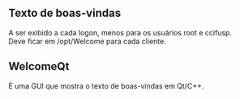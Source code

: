 ## Texto de boas-vindas  
A ser exibido a cada logon, menos para os usuários root e ccifusp.  
Deve ficar em /opt/Welcome para cada cliente.  

## WelcomeQt  
É uma GUI que mostra o texto de boas-vindas em Qt/C++.  
